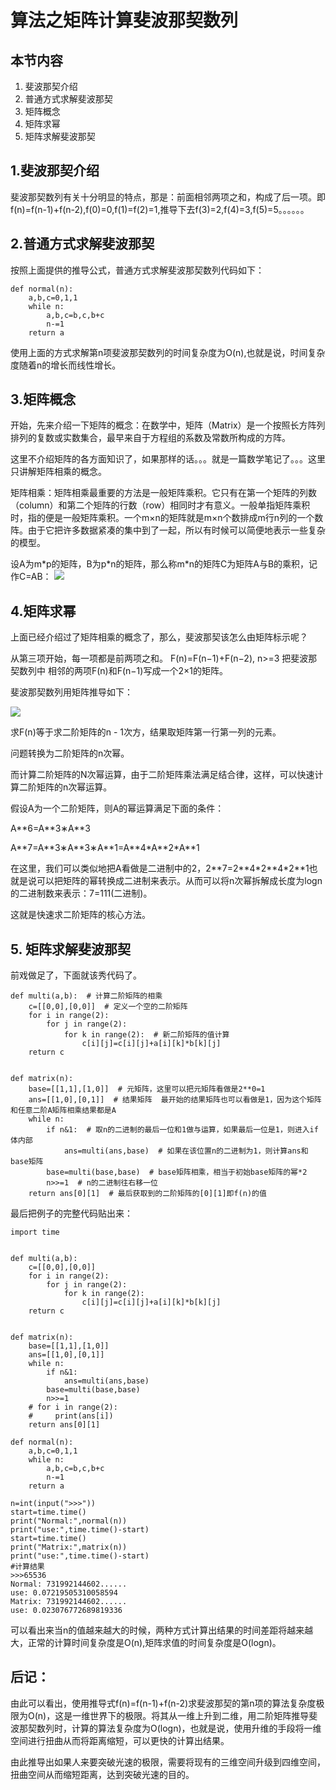 # 算法之矩阵计算斐波那契数列

## 本节内容
1. 斐波那契介绍
2. 普通方式求解斐波那契
3. 矩阵概念
4. 矩阵求幂
5. 矩阵求解斐波那契

## 1.斐波那契介绍

斐波那契数列有关十分明显的特点，那是：前面相邻两项之和，构成了后一项。即f(n)=f(n-1)+f(n-2),f(0)=0,f(1)=f(2)=1,推导下去f(3)=2,f(4)=3,f(5)=5。。。。。。

## 2.普通方式求解斐波那契
按照上面提供的推导公式，普通方式求解斐波那契数列代码如下：

    def normal(n):
        a,b,c=0,1,1
        while n:
            a,b,c=b,c,b+c
            n-=1
        return a
使用上面的方式求解第n项斐波那契数列的时间复杂度为O(n),也就是说，时间复杂度随着n的增长而线性增长。

## 3.矩阵概念
开始，先来介绍一下矩阵的概念：在数学中，矩阵（Matrix）是一个按照长方阵列排列的复数或实数集合，最早来自于方程组的系数及常数所构成的方阵。

这里不介绍矩阵的各方面知识了，如果那样的话。。。就是一篇数学笔记了。。。这里只讲解矩阵相乘的概念。

矩阵相乘：矩阵相乘最重要的方法是一般矩阵乘积。它只有在第一个矩阵的列数（column）和第二个矩阵的行数（row）相同时才有意义。一般单指矩阵乘积时，指的便是一般矩阵乘积。一个m×n的矩阵就是m×n个数排成m行n列的一个数阵。由于它把许多数据紧凑的集中到了一起，所以有时候可以简便地表示一些复杂的模型。

设A为m\*p的矩阵，B为p\*n的矩阵，那么称m\*n的矩阵C为矩阵A与B的乘积，记作C=AB：
 ![](http://7xsn7l.com2.z0.glb.clouddn.com/矩阵相乘.jpg)


## 4.矩阵求幂
上面已经介绍过了矩阵相乘的概念了，那么，斐波那契该怎么由矩阵标示呢？

从第三项开始，每一项都是前两项之和。 
F(n)=F(n−1)+F(n−2), n>=3
把斐波那契数列中 相邻的两项F(n)和F(n−1)写成一个2×1的矩阵。

斐波那契数列用矩阵推导如下：

![](http://7xsn7l.com2.z0.glb.clouddn.com/斐波那契推导.png)

求F(n)等于求二阶矩阵的n - 1次方，结果取矩阵第一行第一列的元素。

问题转换为二阶矩阵的n次幂。

而计算二阶矩阵的N次幂运算，由于二阶矩阵乘法满足结合律，这样，可以快速计算二阶矩阵的n次幂运算。

假设A为一个二阶矩阵，则A的幂运算满足下面的条件：

A\*\*6=A\*\*3∗A\*\*3 

A\*\*7=A\*\*3∗A\*\*3∗A\*\*1=A\*\*4\*A\*\*2\*A\*\*1 

在这里，我们可以类似地把A看做是二进制中的2，2\*\*7=2\*\*4*2\*\*4\*2\*\*1也就是说可以把矩阵的幂转换成二进制来表示。从而可以将n次幂拆解成长度为logn的二进制数来表示：7=111(二进制)。

这就是快速求二阶矩阵的核心方法。
## 5. 矩阵求解斐波那契
前戏做足了，下面就该秀代码了。

    def multi(a,b):  # 计算二阶矩阵的相乘
        c=[[0,0],[0,0]]  # 定义一个空的二阶矩阵
        for i in range(2):
            for j in range(2):
                for k in range(2):  # 新二阶矩阵的值计算
                    c[i][j]=c[i][j]+a[i][k]*b[k][j]
        return c
    
    
    def matrix(n):
        base=[[1,1],[1,0]]  # 元矩阵，这里可以把元矩阵看做是2**0=1
        ans=[[1,0],[0,1]]  # 结果矩阵  最开始的结果矩阵也可以看做是1，因为这个矩阵和任意二阶A矩阵相乘结果都是A
        while n:
            if n&1:  # 取n的二进制的最后一位和1做与运算，如果最后一位是1，则进入if体内部
                ans=multi(ans,base)  # 如果在该位置n的二进制为1，则计算ans和base矩阵
            base=multi(base,base)  # base矩阵相乘，相当于初始base矩阵的幂*2
            n>>=1  # n的二进制往右移一位
        return ans[0][1]  # 最后获取到的二阶矩阵的[0][1]即f(n)的值

最后把例子的完整代码贴出来：

    import time
    
    
    def multi(a,b):
        c=[[0,0],[0,0]]
        for i in range(2):
            for j in range(2):
                for k in range(2):
                    c[i][j]=c[i][j]+a[i][k]*b[k][j]
        return c
    
    
    def matrix(n):
        base=[[1,1],[1,0]]
        ans=[[1,0],[0,1]]
        while n:
            if n&1:
                ans=multi(ans,base)
            base=multi(base,base)
            n>>=1
        # for i in range(2):
        #     print(ans[i])
        return ans[0][1]
    
    def normal(n):
        a,b,c=0,1,1
        while n:
            a,b,c=b,c,b+c
            n-=1
        return a
    
    n=int(input(">>>"))
    start=time.time()
    print("Normal:",normal(n))
    print("use:",time.time()-start)
    start=time.time()
    print("Matrix:",matrix(n))
    print("use:",time.time()-start)
    #计算结果
    >>>65536
    Normal: 731992144602......
    use: 0.07219505310058594
    Matrix: 731992144602......
    use: 0.023076772689819336

可以看出来当n的值越来越大的时候，两种方式计算出结果的时间差距将越来越大，正常的计算时间复杂度是O(n),矩阵求值的时间复杂度是O(logn)。

## 后记：
由此可以看出，使用推导式f(n)=f(n-1)+f(n-2)求斐波那契的第n项的算法复杂度极限为O(n)，这是一维世界下的极限。将其从一维上升到二维，用二阶矩阵推导斐波那契数列时，计算的算法复杂度为O(logn)，也就是说，使用升维的手段将一维空间进行扭曲从而将距离缩短，可以更快的计算出结果。

由此推导出如果人来要突破光速的极限，需要将现有的三维空间升级到四维空间，扭曲空间从而缩短距离，达到突破光速的目的。

